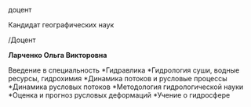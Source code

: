 доцент

Кандидат географических наук

/Доцент

**Ларченко Ольга Викторовна**

Введение в специальность
	*Гидравлика
	*Гидрология суши, водные ресурсы, гидрохимия
	*Динамика потоков и русловые процессы
	*Динамика русловых потоков
	*Методология гидрологической науки
	*Оценка и прогноз русловых деформаций
	*Учение о гидросфере